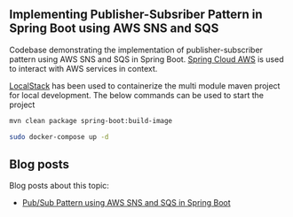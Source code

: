 ## Implementing Publisher-Subsriber Pattern in Spring Boot using AWS SNS and SQS

Codebase demonstrating the implementation of publisher-subscriber pattern using AWS SNS and SQS in Spring Boot. [Spring Cloud AWS](https://spring.io/projects/spring-cloud-aws) is used to interact with AWS services in context.

[LocalStack](https://github.com/localstack/localstack) has been used to containerize the multi module maven project for local development. The below commands can be used to start the project

```bash
mvn clean package spring-boot:build-image
```
```bash
sudo docker-compose up -d
```

## Blog posts

Blog posts about this topic:

* [Pub/Sub Pattern using AWS SNS and SQS in Spring Boot](https://reflectoring.io/aws-pubsub-spring-boot/)